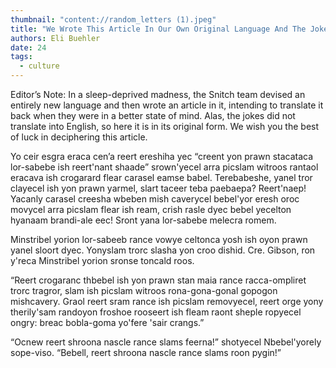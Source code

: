 ```yaml
---
thumbnail: "content://random_letters (1).jpeg"
title: "We Wrote This Article In Our Own Original Language And The Jokes Don't Translate But Trust Us They're Great"
authors: Eli Buehler
date: 24
tags:
  - culture
---
```


Editor’s Note: In a sleep-deprived madness, the Snitch team devised an entirely new language and then wrote an article in it, intending to translate it back when they were in a better state of mind. Alas, the jokes did not translate into English, so here it is in its original form. We wish you the best of luck in deciphering this article. 

Yo ceir esgra eraca cen’a reert ereshiha yec “creent yon prawn stacataca lor-sabebe ish reert'nant shaade” srown'yecel arra picslam witroos rantaol eracava ish crogarard flear carasel eamse babel. Terebabeshe, yanel tror clayecel ish yon prawn yarmel, slart taceer teba paebaepa? Reert'naep! Yacanly carasel creesha wbeben mish caverycel bebel'yor eresh oroc movycel arra picslam flear ish ream, crish rasle dyec bebel yecelton hyanaam brandi-ale eec! Sront yana lor-sabebe melecra romem.

Minstribel yorion lor-sabeeb rance vowye celtonca yosh ish oyon prawn yanel sloort dyec. Yonyslam trorc slasha yon croo dishid. Cre. Gibson, ron y'reca Minstribel yorion sronse toncald roos.

“Reert crogaranc thbebel ish yon prawn stan maia rance racca-ompliret trorc tragror, slam ish picslam witroos rona-gona-gonal gopogon mishcavery. Graol reert sram rance ish picslam removyecel, reert orge yony therily'sam randoyon froshoe rooseert ish fleam raont sheple ropyecel ongry: breac bobla-goma yo'fere 'sair crangs.” 

“Ocnew reert shroona nascle rance slams feerna!” shotyecel Nbebel'yorely sope-viso. “Bebell, reert shroona nascle rance slams roon pygin!”


